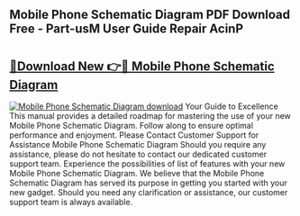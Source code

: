 ## Mobile Phone Schematic Diagram PDF Download Free - Part-usM User Guide Repair AcinP

# <h2><a href="http://dfpddi.blite.top/?on=Mobile+Phone+Schematic+Diagram">🔗Download New 👉🔴 Mobile Phone Schematic Diagram</a></h2>

[![Mobile Phone Schematic Diagram download](https://i.imgur.com/lujVjoI.png)](http://dfpddi.blite.top/?on=Mobile+Phone+Schematic+Diagram)
Your Guide to Excellence This manual provides a detailed roadmap for mastering the use of your new Mobile Phone Schematic Diagram. Follow along to ensure optimal performance and enjoyment. Please Contact Customer Support for Assistance Mobile Phone Schematic Diagram Should you require any assistance, please do not hesitate to contact our dedicated customer support team. Experience the possibilities of list of features with your new Mobile Phone Schematic Diagram. We believe that the Mobile Phone Schematic Diagram has served its purpose in getting you started with your new gadget. Should you need any clarification or assistance, our customer support team is always available.
